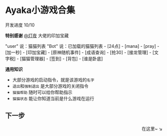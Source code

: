 # Ayaka小游戏合集

开发进度 10/10

**特别感谢**  [@灯夜](https://github.com/lunexnocty/Meiri) 大佬的印加宝藏

<div class="demo">
"user" 说：猫猫列表
"Bot" 说：已加载的猫猫列表
- [24点]
- [mana]
- [pray]
- [加一秒]
- [印加宝藏]
- [原神随机事件]
- [成语查询]
- [抢30]
- [接龙管理]
- [文字税]
- [猫猫管理器]
- [签到]
- [背包]
- [谁是卧底]
</div>

**通用知识**

- 大部分游戏的启动指令，就是该游戏的`名字`
- `退出`和`强制退出` 是大部分游戏的关闭指令
- `猫猫帮助` 随时可以给你帮助指示
- `猫猫状态` 能让你知道当前是什么游戏在运行

## 下一步

<div align="right">
    在这里~ ↘
</div>
